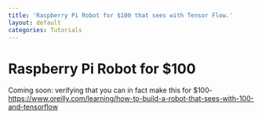 ```yaml
---
title: 'Raspberry Pi Robot for $100 that sees with Tensor Flow.'
layout: default
categories: Tutorials
---
```

# Raspberry Pi Robot for $100

Coming soon: verifying that you can in fact make this for $100- https://www.oreilly.com/learning/how-to-build-a-robot-that-sees-with-100-and-tensorflow
